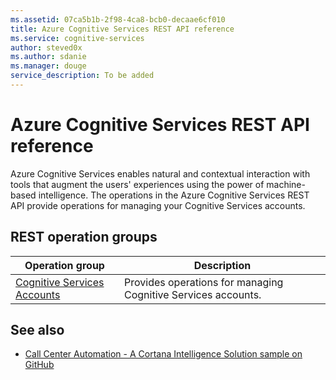 ```yaml
---
ms.assetid: 07ca5b1b-2f98-4ca8-bcb0-decaae6cf010
title: Azure Cognitive Services REST API reference
ms.service: cognitive-services
author: steved0x
ms.author: sdanie
ms.manager: douge
service_description: To be added
---
```


# Azure Cognitive Services REST API reference

Azure Cognitive Services enables natural and contextual interaction with tools that augment the users' experiences using the power of machine-based intelligence. The operations in the Azure Cognitive Services REST API provide operations for managing your Cognitive Services accounts.

## REST operation groups

| Operation group                                                         | Description                                                   |
|-------------------------------------------------------------------------|---------------------------------------------------------------|
| [Cognitive Services Accounts](xref:management.azure.com.cognitiveservices.accountmanagement.accounts) | Provides operations for managing Cognitive Services accounts. |

## See also

- [Call Center Automation - A Cortana Intelligence Solution sample on GitHub](https://github.com/Azure/cortana-intelligence-call-center-cognitive-services-solution)
